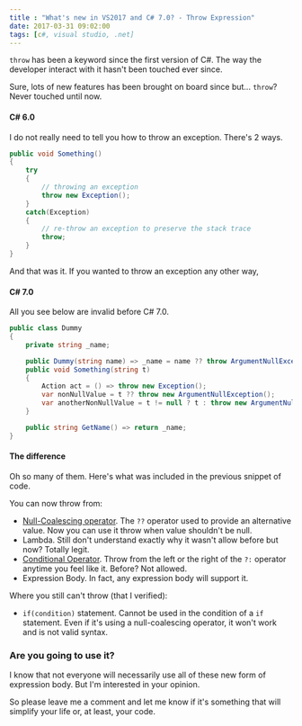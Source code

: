 ```yaml
---
title : "What's new in VS2017 and C# 7.0? - Throw Expression"
date: 2017-03-31 09:02:00
tags: [c#, visual studio, .net]
---
```


`throw` has been a keyword since the first version of C#. The way the developer interact with it hasn't been touched ever since.

Sure, lots of new features has been brought on board since but... `throw`? Never touched until now.

#### C# 6.0

I do not really need to tell you how to throw an exception. There's 2 ways.

```csharp
public void Something()
{
    try
    {
        // throwing an exception
        throw new Exception();
    }
    catch(Exception)
    {
        // re-throw an exception to preserve the stack trace
        throw;
    }
}
```

And that was it. If you wanted to throw an exception any other way,

#### C# 7.0

All you see below are invalid before C# 7.0.

```csharp
public class Dummy
{
    private string _name;

    public Dummy(string name) => _name = name ?? throw ArgumentNullException(nameof(name));
    public void Something(string t)
    {
        Action act = () => throw new Exception();
        var nonNullValue = t ?? throw new ArgumentNullException();
        var anotherNonNullValue = t != null ? t : throw new ArgumentNullException();    
    }

    public string GetName() => return _name;
}
```

#### The difference

Oh so many of them. Here's what was included in the previous snippet of code.

You can now throw from:

* [Null-Coalescing operator](https://msdn.microsoft.com/en-us/library/ms173224.aspx). The `??` operator used to provide an alternative value. Now you can use it throw when value shouldn't be null.
* Lambda. Still don't understand exactly why it wasn't allow before but now? Totally legit.
* [Conditional Operator](https://msdn.microsoft.com/en-us/library/ty67wk28.aspx). Throw from the left or the right of the `?:` operator anytime you feel like it. Before? Not allowed.
* Expression Body. In fact, any expression body will support it.

Where you still can't throw (that I verified):

* `if(condition)` statement. Cannot be used in the condition of a `if` statement. Even if it's using a null-coalescing operator, it won't work and is not valid syntax.

### Are you going to use it?

I know that not everyone will necessarily use all of these new form of expression body. But I'm interested in your opinion.

So please leave me a comment and let me know if it's something that will simplify your life or, at least, your code.
